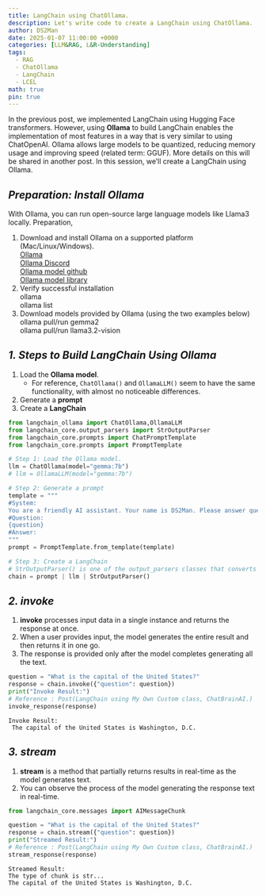 ```yaml
---
title: LangChain using ChatOllama.
description: Let's write code to create a LangChain using ChatOllama.
author: DS2Man
date: 2025-01-07 11:00:00 +0000
categories: [LLM&RAG, L&R-Understanding]
tags:
  - RAG
  - ChatOllama
  - LangChain
  - LCEL
math: true
pin: true
---
```


In the previous post, we implemented LangChain using Hugging Face transformers. However, using **Ollama** to build LangChain enables the implementation of most features in a way that is very similar to using ChatOpenAI. Ollama allows large models to be quantized, reducing memory usage and improving speed (related term: GGUF). More details on this will be shared in another post. In this session, we’ll create a LangChain using Ollama.

<!--
이전글에서는 Huggingface transformers를 사용하여 LangChain을 구현해봤습니다. 그러나, Ollama를 사용하여 LangChain을 구성하면 ChatOpenAI를 사용할때와 거의 유사하게 대부분의 기능을 구현 가능합니다. 파라미터가 큰 모델을 양자화하여 메모리 사용량을 줄이고 속도를 향상시킬수 있습니다(관련용어: GGUF). 자세한 내용은 다른 글에서 공유하겠습니다. 이번 과정에서는 Ollama를 사용해서 LangChain 생성을 해보겠습니다.
-->

## *Preparation: Install Ollama*

With Ollama, you can run open-source large language models like Llama3 locally.
Preparation,
1. Download and install Ollama on a supported platform (Mac/Linux/Windows).  
   	 [Ollama](https://ollama.com)   
	 [Ollama Discord](https://discord.com/invite/ollama)  
	 [Ollama model github](https://github.com/ollama/ollama)  
	 [Ollama model library](https://ollama.com/library)
2. Verify successful installation  
	ollama  
	ollama list
1. Download models provided by Ollama (using the two examples below)  
	ollama pull/run gemma2  
	ollama pull/run llama3.2-vision
	
<!--
Ollama를 사용하면 Llama3와 같은 오픈 소스 대규모 언어 모델을 로컬에서 실행할 수 있습니다.
사전 준비
1. Ollama를 지원되는 플랫폼(Mac / Linux / Windows)에 다운로드하고 설치 설치주소: 
2. 정상적으로 설치 여부 확인
	ollama, ollama list
3. Ollama 제공 모델 다운로드(아래 두가지 사용)  
	ollama pull/run gemma2  
	ollama pull/run llama3.2-vision
-->

## *1. Steps to Build LangChain Using Ollama*

1. Load the **Ollama model**.
   - For reference, `ChatOllama()` and `OllamaLLM()` seem to have the same functionality, with almost no noticeable differences.
2. Generate a **prompt**
3. Create a **LangChain**

~~~python
from langchain_ollama import ChatOllama,OllamaLLM
from langchain_core.output_parsers import StrOutputParser
from langchain_core.prompts import ChatPromptTemplate
from langchain_core.prompts import PromptTemplate

# Step 1: Load the Ollama model.
llm = ChatOllama(model="gemma:7b")
# llm = OllamaLLM(model="gemma:7b")

# Step 2: Generate a prompt
template = """
#System:
You are a friendly AI assistant. Your name is DS2Man. Please answer questions briefly.
#Question:
{question}
#Answer:
"""
prompt = PromptTemplate.from_template(template)

# Step 3: Create a LangChain
# StrOutputParser() is one of the output_parsers classes that converts the model's output into structured information. I will explain it in detail in the OutputParser post.
chain = prompt | llm | StrOutputParser()
~~~

## *2. invoke*

1. **invoke** processes input data in a single instance and returns the response at once.
2. When a user provides input, the model generates the entire result and then returns it in one go.
3. The response is provided only after the model completes generating all the text.

<!--
1.`invoke`는 한 번에 입력 데이터를 처리하여 전한 응답을 반환하는 방식입니다.
2. 사용자가 입력을 주면, 모델은 전체 결과를 생성한 후 한꺼번에 반환합니다.
3. 모델이 생성하는 모든 텍스트가 완성된 후에 응답을 제공합니다.
-->

~~~python
question = "What is the capital of the United States?"
response = chain.invoke({"question": question})
print("Invoke Result:")
# Reference : Post(LangChain using My Own Custom class, ChatBrainAI.)
invoke_response(response)
~~~
```
Invoke Result:
 The capital of the United States is Washington, D.C.
```

## *3. stream*

1. **stream** is a method that partially returns results in real-time as the model generates text.
2. You can observe the process of the model generating the response text in real-time.

<!--
1.`stream`는 모델이 텍스트를 생성하는 동안 부분적으로 결과를 실시간으로 반환하는 방식입니다.
2. 모델이 응답 텍스트를 생성하는 과정을 실시간으로 확인할 수 있습니다.
-->

~~~python
from langchain_core.messages import AIMessageChunk

question = "What is the capital of the United States?"
response = chain.stream({"question": question})
print("Streamed Result:")
# Reference : Post(LangChain using My Own Custom class, ChatBrainAI.)
stream_response(response)
~~~

```
Streamed Result:
The type of chunk is str...
The capital of the United States is Washington, D.C.
```